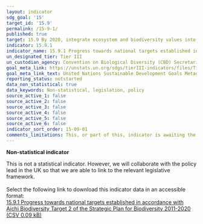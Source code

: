 ```yaml
---
layout: indicator
sdg_goal: '15'
target_id: '15.9'
permalink: /15-9-1/
published: true
target: 15.9 By 2020, integrate ecosystem and biodiversity values into national and local planning, development processes, poverty reduction strategies and accounts
indicator: 15.9.1
indicator_name: 15.9.1 Progress towards national targets established in accordance with Aichi Biodiversity Target 2 of the Strategic Plan for Biodiversity 2011-2020
un_designated_tier: Tier III
un_custodian_agency: Convention on Biological Diversity (CBD) Secretariat, UN Environment (UNEP)
goal_meta_link: https://unstats.un.org/sdgs/tierIII-indicators/files/Tier3-15-09-01.pdf
goal_meta_link_text: United Nations Sustainable Development Goals Metadata (PDF 4.0 MB)
reporting_status: notstarted
data_non_statistical: true
data_keywords: Non-statistical, legislation, policy
source_active_1: false
source_active_2: false
source_active_3: false
source_active_4: false
source_active_5: false
source_active_6: false
indicator_sort_order: 15-09-01
comments_limitations: This, or part of this, indicator is awaiting the development of internationally established methodology and standards (classified by the UN as tier 3). Data follows the UN specification for this indicator. 
---
```

**Non-statistical indicator**               

This is not a statistical indicator. However, we will collaborate with the policy lead in the UK so that we are able to link to the relevant legislative framework.
<br><br> Select the following link to download this indicator data in an accessible format:<br>[15.9.1 Progress towards national targets established in accordance with Aichi Biodiversity Target 2 of the Strategic Plan for Biodiversity 2011-2020 (CSV 0.09 kB)](https://sustainabledevelopment-uk.github.io/sdg-data/data/15-9-1.csv)